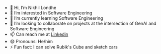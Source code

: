 - 👋 Hi, I’m Nikhil Londhe
- 👀 I’m interested in Software Engineering
- 🌱 I’m currently learning Software Engineering
- 💞️ I’m looking to collaborate on projects at the intersection of GenAI and Software Engineering
- 📫 Can reach me at [Linkedin](https://www.linkedin.com/in/nikhil-londhe/)
- 😄 Pronouns: He/him
- ⚡ Fun fact: I can solve Rubik's Cube and sketch cars

<!---
Nikhil-CMU/Nikhil-CMU is a ✨ special ✨ repository because its `README.md` (this file) appears on your GitHub profile.
You can click the Preview link to take a look at your changes.
--->

